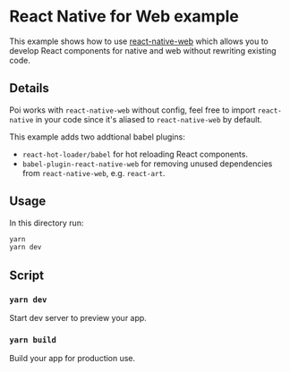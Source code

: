 # React Native for Web example

This example shows how to use [react-native-web](https://github.com/necolas/react-native-web) which allows you to develop React components for native and web without rewriting existing code.

## Details

Poi works with `react-native-web` without config, feel free to import `react-native` in your code since it's aliased to `react-native-web` by default.

This example adds two addtional babel plugins:

- `react-hot-loader/babel` for hot reloading React components.
- `babel-plugin-react-native-web` for removing unused dependencies from `react-native-web`, e.g. `react-art`.

## Usage

In this directory run:

```bash
yarn
yarn dev
```

## Script

### `yarn dev`

Start dev server to preview your app.

### `yarn build`

Build your app for production use.
